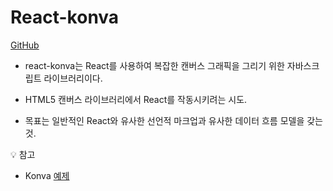 # React-konva

[GitHub](https://github.com/konvajs/react-konva)

- react-konva는 React를 사용하여 복잡한 캔버스 그래픽을 그리기 위한 자바스크립트 라이브러리이다.

- HTML5 캔버스 라이브러리에서 React를 작동시키려는 시도.
- 목표는 일반적인 React와 유사한 선언적 마크업과 유사한 데이터 흐름 모델을 갖는 것.

💡 참고 <br>

- Konva [예제](https://konvajs.org/)
